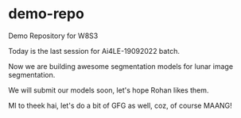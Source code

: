 # demo-repo
Demo Repository for W8S3

Today is the last session for Ai4LE-19092022 batch.

Now we are building awesome segmentation models for lunar image segmentation.

We will submit our models soon, let's hope Rohan likes them.

Ml to theek hai, let's do a bit of GFG as well, coz, of course MAANG!
